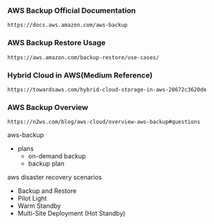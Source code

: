 ### AWS Backup Official Documentation
```
https://docs.aws.amazon.com/aws-backup
```
### AWS Backup Restore Usage
```
https://aws.amazon.com/backup-restore/use-cases/
```
### Hybrid Cloud in AWS(Medium Reference)
```
https://towardsaws.com/hybrid-cloud-storage-in-aws-20672c3620de
```
### AWS Backup Overview
```
https://n2ws.com/blog/aws-cloud/overview-aws-backup#questions
```
aws-backup
- plans
  - on-demand backup
  - backup plan

aws disaster recovery scenarios
 - Backup and Restore
 - Pilot Light
 - Warm Standby
 - Multi-Site Deployment (Hot Standby)